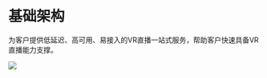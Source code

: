 # 基础架构

为客户提供低延迟、高可用、易接入的VR直播一站式服务，帮助客户快速具备VR直播能力支撑。

![](https://github.com/jdcloudcom/cn/blob/cn-VR-Cloud-Services/image/VR-Cloud-Services/VR%E7%9B%B4%E6%92%AD%E4%BA%A7%E5%93%81%E6%9E%B6%E6%9E%84%E5%9B%BE.jpg)
